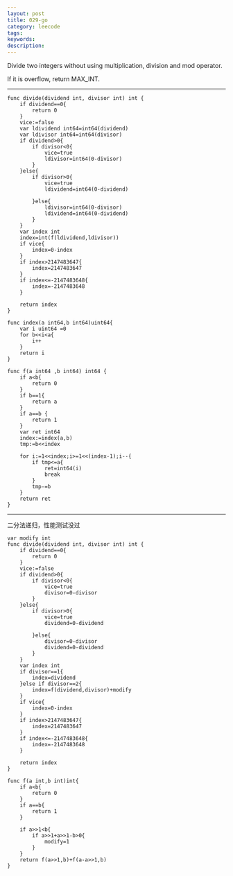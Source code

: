 ```yaml
---
layout: post
title: 029-go
category: leecode
tags: 
keywords: 
description: 
---
```


 Divide two integers without using multiplication, division and mod operator.

If it is overflow, return MAX_INT. 

----------


    func divide(dividend int, divisor int) int {
    	if dividend==0{
    		return 0
    	}
    	vice:=false
    	var ldividend int64=int64(dividend)
    	var ldivisor int64=int64(divisor)
    	if dividend>0{
    		if divisor<0{
    			vice=true
    			ldivisor=int64(0-divisor)
    		}
    	}else{
    		if divisor>0{
    			vice=true
    			ldividend=int64(0-dividend)
    
    		}else{
    			ldivisor=int64(0-divisor)
    			ldividend=int64(0-dividend)
    		}
    	}
    	var index int
    	index=int(f(ldividend,ldivisor))
    	if vice{
    		index=0-index
    	}
    	if index>2147483647{
    		index=2147483647
    	}
    	if index<=-2147483648{
    		index=-2147483648
    	}
    
    	return index
    }
    
    func index(a int64,b int64)uint64{
    	var i uint64 =0
    	for b<<i<a{
    		i++
    	}
    	return i
    }
    
    func f(a int64 ,b int64) int64 {
    	if a<b{
    		return 0
    	}
    	if b==1{
    		return a
    	}
    	if a==b	{
    		return 1
    	}
    	var ret int64
    	index:=index(a,b)
    	tmp:=b<<index
    
    	for i:=1<<index;i>=1<<(index-1);i--{
    		if tmp<=a{
    			ret=int64(i)
    			break
    		}
    		tmp-=b
    	}
    	return ret
    }
    
----------
二分法递归，性能测试没过

    var modify int
    func divide(dividend int, divisor int) int {
    	if dividend==0{
    		return 0
    	}
    	vice:=false
    	if dividend>0{
    		if divisor<0{
    			vice=true
    			divisor=0-divisor
    		}
    	}else{
    		if divisor>0{
    			vice=true
    			dividend=0-dividend
    
    		}else{
    			divisor=0-divisor
    			dividend=0-dividend
    		}
    	}
    	var index int
    	if divisor==1{
    		index=dividend
    	}else if divisor==2{
    		index=f(dividend,divisor)+modify
    	}
    	if vice{
    		index=0-index
    	}
    	if index>2147483647{
    		index=2147483647
    	}
    	if index<=-2147483648{
    		index=-2147483648
    	}
    
    	return index
    }
    
    func f(a int,b int)int{
    	if a<b{
    		return 0
    	}
    	if a==b{
    		return 1
    	}
    
    	if a>>1<b{
    		if a>>1+a>>1-b>0{
    			modify=1
    		}
    	}
    	return f(a>>1,b)+f(a-a>>1,b)
    }